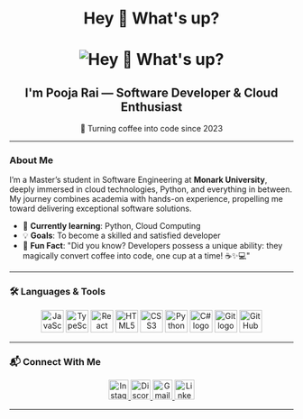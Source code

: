 
<!-- Waving Hand and Introduction Section -->
<h1 align="center">
  Hey <span class="wave">👋</span> What's up?
</h1>
<!--add->

<img align="right" alt="Coding" width="400" src="https://user-images.githubusercontent.com/113302094/211284885-f4291eef-88a6-48cb-a06e-28c3481a75b0.gif">

<p align="left"> <img src="https://komarev.com/ghpvc/?username=redoxangel&label=Profile%20views&color=0e75b6&style=flat" alt="redoxangel" /> </p>

<!-- Animated GIF Section -->
<h1 align="center">
  <img src="https://cdn.dribbble.com/users/331265/screenshots/2498700/ana-d-small.gif" alt="Hey 👋 What's up?" />
</h1>

<!-- Short Introduction Section -->
<h2 align="center">I'm Pooja Rai — Software Developer & Cloud Enthusiast</h2>

<p align="center">🚀 Turning coffee into code since 2023</p>

---

### About Me

I’m a Master’s student in Software Engineering at **Monark University**, deeply immersed in cloud technologies, Python, and everything in between. My journey combines academia with hands-on experience, propelling me toward delivering exceptional software solutions.

- 🌱 **Currently learning**: Python, Cloud Computing
- 💡 **Goals**: To become a skilled and satisfied developer
- 🎯 **Fun Fact**: "Did you know? Developers possess a unique ability: they magically convert coffee into code, one cup at a time! ☕✨💻"

---

### 🛠️ Languages & Tools

<div align="center">
  <img src="https://cdn.jsdelivr.net/gh/devicons/devicon/icons/javascript/javascript-original.svg" height="40" alt="JavaScript logo" />
  <img src="https://cdn.jsdelivr.net/gh/devicons/devicon/icons/typescript/typescript-original.svg" height="40" alt="TypeScript logo" />
  <img src="https://cdn.jsdelivr.net/gh/devicons/devicon/icons/react/react-original.svg" height="40" alt="React logo" />
  <img src="https://cdn.jsdelivr.net/gh/devicons/devicon/icons/html5/html5-original.svg" height="40" alt="HTML5 logo" />
  <img src="https://cdn.jsdelivr.net/gh/devicons/devicon/icons/css3/css3-original.svg" height="40" alt="CSS3 logo" />
  <img src="https://cdn.jsdelivr.net/gh/devicons/devicon/icons/python/python-original.svg" height="40" alt="Python logo" />
  <img src="https://cdn.jsdelivr.net/gh/devicons/devicon/icons/csharp/csharp-original.svg" height="40" alt="C# logo" />
  <img src="https://cdn.jsdelivr.net/gh/devicons/devicon/icons/git/git-original.svg" height="40" alt="Git logo" />
  <img src="https://cdn.jsdelivr.net/gh/devicons/devicon/icons/github/github-original.svg" height="40" alt="GitHub logo" />
</div>


---

### 📬 Connect With Me

<div align="center">
<a href="https://www.instagram.com/insta_poojarai?igsh=YzljYTk1ODg3Zg==" target="_blank">
  <img src="https://img.shields.io/static/v1?message=Instagram&logo=instagram&label=&color=E4405F&logoColor=white&labelColor=&style=for-the-badge" height="35" alt="Instagram Logo" />
</a>
<a href="https://discord.com/" target="_blank">
  <img src="https://img.shields.io/static/v1?message=Discord&logo=discord&label=&color=7289DA&logoColor=white&labelColor=&style=for-the-badge" height="35" alt="Discord Logo" />
</a>
<a href="mailto:poojarai1129@gmail.com">
  <img src="https://img.shields.io/static/v1?message=Gmail&logo=gmail&label=&color=D14836&logoColor=white&labelColor=&style=for-the-badge" height="35" alt="Gmail Logo" />
</a>
<a href="https://www.linkedin.com/in/sde-poojarai?utm_source=share&utm_campaign=share_via&utm_content=profile&utm_medium=android_app" target="_blank">
  <img src="https://img.shields.io/static/v1?message=LinkedIn&logo=linkedin&label=&color=0077B5&logoColor=white&labelColor=&style=for-the-badge" height="35" alt="LinkedIn Logo" />
</a>
</div>

---
